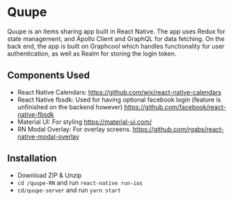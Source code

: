 # Quupe
Quupe is an items sharing app built in React Native. The app uses Redux for state management, and Apollo Client and GraphQL for data fetching. On the back end, the app is built on Graphcool which handles functionality for user authentication, as well as Realm for storing the login token.

## Components Used

- React Native Calendars: https://github.com/wix/react-native-calendars
- React Native fbsdk: Used for having optional facebook login (feature is unfinished on the backend however) https://github.com/facebook/react-native-fbsdk
- Material UI: For styling https://material-ui.com/
- RN Modal Overlay: For overlay screens. https://github.com/rgabs/react-native-modal-overlay

## Installation

- Download ZIP & Unzip
- `cd /quupe-RN` and run `react-native run-ios`
- `cd/quupe-server` and run `yarn start`


